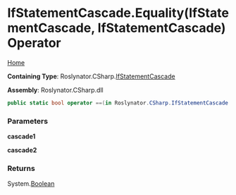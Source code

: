# IfStatementCascade\.Equality\(IfStatementCascade, IfStatementCascade\) Operator

[Home](../../../../README.md)

**Containing Type**: Roslynator\.CSharp\.[IfStatementCascade](../README.md)

**Assembly**: Roslynator\.CSharp\.dll

```csharp
public static bool operator ==(in Roslynator.CSharp.IfStatementCascade cascade1, in Roslynator.CSharp.IfStatementCascade cascade2)
```

### Parameters

**cascade1**

**cascade2**

### Returns

System\.[Boolean](https://docs.microsoft.com/en-us/dotnet/api/system.boolean)

